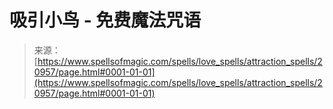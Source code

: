 <!--yml

类别：未分类

日期：2024年06月12日 19:04:10

-->

# 吸引小鸟 - 免费魔法咒语

> 来源：[https://www.spellsofmagic.com/spells/love_spells/attraction_spells/20957/page.html#0001-01-01](https://www.spellsofmagic.com/spells/love_spells/attraction_spells/20957/page.html#0001-01-01)
